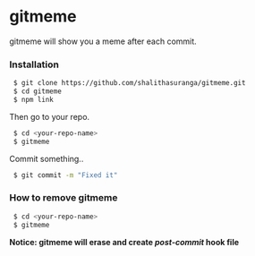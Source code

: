 # gitmeme

gitmeme will show you a meme after each commit.

### Installation

```bash
 $ git clone https://github.com/shalithasuranga/gitmeme.git
 $ cd gitmeme
 $ npm link
```
Then go to your repo.

```bash
 $ cd <your-repo-name>
 $ gitmeme
```

Commit something..

```bash
 $ git commit -m "Fixed it"
```


### How to remove gitmeme

```bash
 $ cd <your-repo-name>
 $ gitmeme
```

**Notice: gitmeme will erase and create ___post-commit___ hook file**
